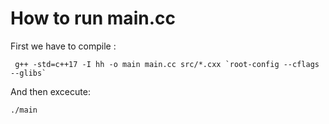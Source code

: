 # How to run main.cc

First we have to compile :
```
 g++ -std=c++17 -I hh -o main main.cc src/*.cxx `root-config --cflags --glibs`
```

And then excecute:
```
./main
```